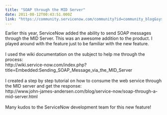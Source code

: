 ```yaml
---
title: "SOAP through the MID Server"
date: 2011-08-12T00:43:51.000Z
link: "https://community.servicenow.com/community?id=community_blog&sys_id=ee6c6ea1dbd0dbc01dcaf3231f961982"
---
```

<p>Earlier this year, ServiceNow added the ability to send SOAP messages through the MID Server. This was an awesome addition to the product. I played around with the feature just to be familiar with the new feature.<br /><br />I used the wiki documentation on the subject to help me through the process:<br />http://wiki.service-now.com/index.php?title=Embedded:Sending_SOAP_Message_via_the_MID_Server<br /><br />I created a step by step tutorial on how to consume the web service through the MID server and get the response:<br />http://www.john-james-andersen.com/blog/service-now/soap-through-a-mid-server.html<br /><br />Many kudos to the ServiceNow development team for this new feature!</p>